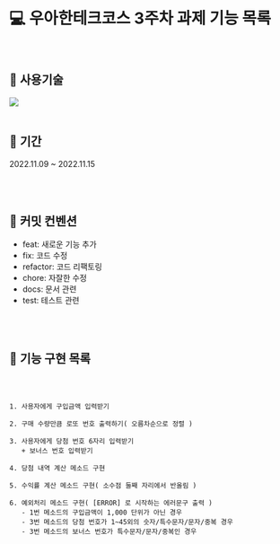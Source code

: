 # 💻 우아한테크코스 3주차 과제 기능 목록

<br/>

## 🚀 사용기술
 <img src="https://img.shields.io/badge/JavaScript-F7DF1E?style=for-the-badge&logo=javascript&logoColor=black">


<br/>
<br/>

 ## 📅 기간

2022.11.09 ~ 2022.11.15

<br/>
<br/>


## 📌 커밋 컨벤션
- feat:       새로운 기능 추가
- fix:        코드 수정
- refactor:   코드 리팩토링
- chore:      자잘한 수정
- docs:       문서 관련 
- test:       테스트 관련

<br/>
<br/>

## 🎯 기능 구현 목록
<br/>

```

1. 사용자에게 구입금액 입력받기

2. 구매 수량만큼 로또 번호 출력하기( 오름차순으로 정렬 )

3. 사용자에게 당첨 번호 6자리 입력받기
   + 보너스 번호 입력받기

4. 당첨 내역 계산 메소드 구현

5. 수익률 계산 메소드 구현( 소수점 둘째 자리에서 반올림 )

6. 예외처리 메소드 구현( [ERROR] 로 시작하는 에러문구 출력 )
   - 1번 메소드의 구입금액이 1,000 단위가 아닌 경우
   - 3번 메소드의 당첨 번호가 1~45외의 숫자/특수문자/문자/중복 경우
   - 3번 메소드의 보너스 번호가 특수문자/문자/중복인 경우

```